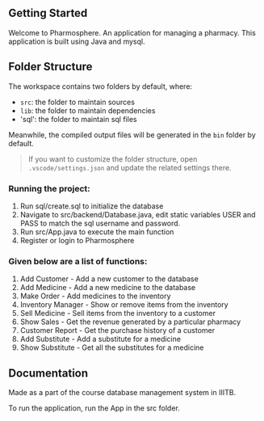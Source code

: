 ## Getting Started

Welcome to Pharmosphere. An application for managing a pharmacy. This application is built using Java and mysql.

## Folder Structure

The workspace contains two folders by default, where:

- `src`: the folder to maintain sources
- `lib`: the folder to maintain dependencies
- 'sql': the folder to maintain sql files

Meanwhile, the compiled output files will be generated in the `bin` folder by default.

> If you want to customize the folder structure, open `.vscode/settings.json` and update the related settings there.

### Running the project:

1. Run sql/create.sql to initialize the database
2. Navigate to src/backend/Database.java, edit static variables USER and PASS to match the sql username and password.
3. Run src/App.java to execute the main function
4. Register or login to Pharmosphere

### Given below are a list of functions:

1. Add Customer - Add a new customer to the database
2. Add Medicine - Add a new medicine to the database
3. Make Order - Add medicines to the inventory
4. Inventory Manager - Show or remove items from the inventory
5. Sell Medicine - Sell items from the inventory to a customer
6. Show Sales - Get the revenue generated by a particular pharmacy
7. Customer Report - Get the purchase history of a customer
8. Add Substitute - Add a substitute for a medicine
9. Show Substitute - Get all the substitutes for a medicine

## Documentation

Made as a part of the course database management system in IIITB.

To run the application, run the App in the src folder.
